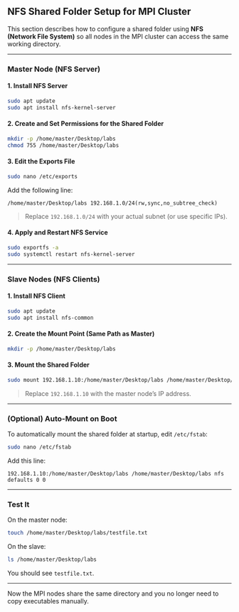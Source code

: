 
##  NFS Shared Folder Setup for MPI Cluster

This section describes how to configure a shared folder using **NFS (Network File System)** so all nodes in the MPI cluster can access the same working directory.

---

###  Master Node (NFS Server)

#### 1. Install NFS Server

```bash
sudo apt update
sudo apt install nfs-kernel-server
```

#### 2. Create and Set Permissions for the Shared Folder

```bash
mkdir -p /home/master/Desktop/labs
chmod 755 /home/master/Desktop/labs
```

#### 3. Edit the Exports File

```bash
sudo nano /etc/exports
```

Add the following line:

```
/home/master/Desktop/labs 192.168.1.0/24(rw,sync,no_subtree_check)
```

> Replace `192.168.1.0/24` with your actual subnet (or use specific IPs).

#### 4. Apply and Restart NFS Service

```bash
sudo exportfs -a
sudo systemctl restart nfs-kernel-server
```

---

###  Slave Nodes (NFS Clients)

#### 1. Install NFS Client

```bash
sudo apt update
sudo apt install nfs-common
```

#### 2. Create the Mount Point (Same Path as Master)

```bash
mkdir -p /home/master/Desktop/labs
```

#### 3. Mount the Shared Folder

```bash
sudo mount 192.168.1.10:/home/master/Desktop/labs /home/master/Desktop/labs
```

> Replace `192.168.1.10` with the master node’s IP address.

---

###  (Optional) Auto-Mount on Boot

To automatically mount the shared folder at startup, edit `/etc/fstab`:

```bash
sudo nano /etc/fstab
```

Add this line:

```
192.168.1.10:/home/master/Desktop/labs /home/master/Desktop/labs nfs defaults 0 0
```

---

###  Test It

On the master node:

```bash
touch /home/master/Desktop/labs/testfile.txt
```

On the slave:

```bash
ls /home/master/Desktop/labs
```

You should see `testfile.txt`.

---

Now the MPI nodes share the same directory and you no longer need to copy executables manually. 
